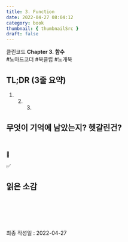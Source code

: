 ```yaml
---
title: 3. Function
date: 2022-04-27 08:04:12
category: book
thumbnail: { thumbnailSrc }
draft: false
---
```


클린코드 **Chapter 3. 함수**<br>#노마드코더 #북클럽 #노개북

## TL;DR (3줄 요약)

1. 2. 3.

## 무엇이 기억에 남았는지? 헷갈린건?

&nbsp;

🚫

✅

## 읽은 소감

&nbsp;

<br><br><br>
최종 작성일 : 2022-04-27
